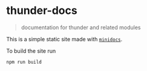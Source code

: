 # thunder-docs

> documentation for thunder and related modules

This is a simple static site made with [`minidocs`](https://github.com/freeman-lab/minidocs).

To build the site run

```
npm run build
```